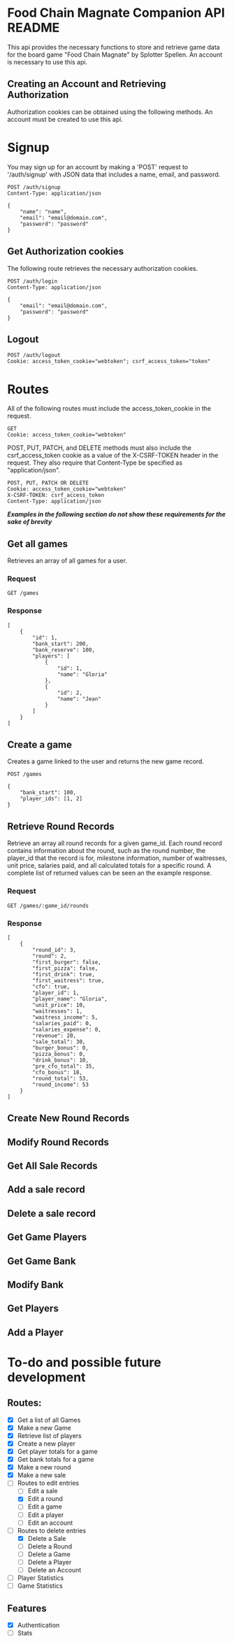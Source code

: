 # Food Chain Magnate Companion API README

This api provides the necessary functions to store and retrieve game data for the board game "Food Chain Magnate" by Splotter Spellen. An account is necessary to use this api.


## Creating an Account and Retrieving Authorization

Authorization cookies can be obtained using the following methods. An account must be created to use this api.

# Signup

You may sign up for an account by making a 'POST' request to '/auth/signup' with JSON data that includes a name, email, and password.


    POST /auth/signup
    Content-Type: application/json

    {
        "name": "name",
        "email": "email@domain.com",
        "password": "password"
    }


## Get Authorization cookies

The following route retrieves the necessary authorization cookies.

    POST /auth/login
    Content-Type: application/json

    {
        "email": "email@domain.com",
        "password": "password"
    }

## Logout

    POST /auth/logout
    Cookie: access_token_cookie="webtoken"; csrf_access_token="token"


# Routes

All of the following routes must include the access_token_cookie in the request.

    GET
    Cookie: access_token_cookie="webtoken"

POST, PUT, PATCH, and DELETE methods must also include the csrf_access_token cookie as a value of the X-CSRF-TOKEN header in the request. They also require that Content-Type be specified as "application/json".

    POST, PUT, PATCH OR DELETE
    Cookie: access_token_cookie="webtoken"
    X-CSRF-TOKEN: csrf_access_token
    Content-Type: application/json

***Examples in the following section do not show these requirements for the sake of brevity***

## Get all games

Retrieves an array of all games for a user.

### Request
    GET /games

### Response

    [
        {
            "id": 1,
            "bank_start": 200,
            "bank_reserve": 100,
            "players": [
                {
                    "id": 1,
                    "name": "Gloria"
                },
                {
                    "id": 2,
                    "name": "Jean"
                }
            ]
        }
    ]

## Create a game

Creates a game linked to the user and returns the new game record.

    POST /games

    {
        "bank_start": 100,
        "player_ids": [1, 2]
    }

## Retrieve Round Records

Retrieve an array all round records for a given game_id. Each round record contains information about the round, such as the round number, the player_id that the record is for, milestone information, number of waitresses, unit price, salaries paid, and all calculated totals for a specific round. A complete list of returned values can be seen an the example response.

### Request
    GET /games/:game_id/rounds

### Response

    [
        {
            "round_id": 3,
            "round": 2,
            "first_burger": false,
            "first_pizza": false,
            "first_drink": true,
            "first_waitress": true,
            "cfo": true,
            "player_id": 1,
            "player_name": "Gloria",
            "unit_price": 10,
            "waitresses": 1,
            "waitress_income": 5,
            "salaries_paid": 0,
            "salaries_expense": 0,
            "revenue": 20,
            "sale_total": 30,
            "burger_bonus": 0,
            "pizza_bonus": 0,
            "drink_bonus": 10,
            "pre_cfo_total": 35,
            "cfo_bonus": 18,
            "round_total": 53,
            "round_income": 53
        }
    ]

## Create New Round Records

## Modify Round Records

## Get All Sale Records

## Add a sale record

## Delete a sale record

## Get Game Players

## Get Game Bank

## Modify Bank

## Get Players

## Add a Player

# To-do and possible future development

## Routes:

- [x] Get a list of all Games
- [x] Make a new Game
- [x] Retrieve list of players
- [x] Create a new player
- [x] Get player totals for a game
- [x] Get bank totals for a game
- [x] Make a new round
- [x] Make a new sale
- [ ] Routes to edit entries
  - [ ] Edit a sale
  - [x] Edit a round
  - [ ] Edit a game
  - [ ] Edit a player
  - [ ] Edit an account
- [ ] Routes to delete entries
  - [x] Delete a Sale
  - [ ] Delete a Round
  - [ ] Delete a Game
  - [ ] Delete a Player
  - [ ] Delete an Account
- [ ] Player Statistics
- [ ] Game Statistics

## Features
- [X] Authentication
- [ ] Stats